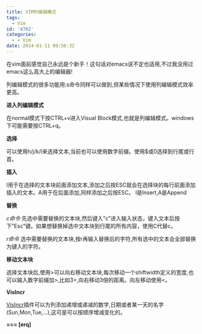 ```yaml
---
title: VIM列编辑模式
tags:
  - Vim
id: '4762'
categories:
  - - Vim
date: 2014-01-11 09:56:32
---
```


在vim面前感觉自己永远是个新手！这句话对emacs说不定也适用,不过我没用过emacs这么高大上的编辑器!
<!-- more -->
列编辑模式的很多功能用:s命令同样可以做到,但某些情况下使用列编辑模式效率更高。

**进入列编辑模式**

在normal模式下按CTRL+v进入Visual Block模式,也就是列编辑模式。windows下可能需要按CTRL+q。

**选择**

可以使用h/j/k/l来选择文本,当前也可以使用数字前缀。使用$或0选择到行尾或行首。

**插入**

I用于在选择的文本块前面添加文本,添加之后按ESC就会在选择块的每行前面添加插入的文本。A用于在后面添加,同样添加之后按ESC。
I是Insert,A是Append

**替换**

_c命令_
先选中需要替换的文本块,然后键入”c”进入输入状态，键入文本后按下”Esc”键。如果想替换掉选中文本块到行尾的所有内容，使用C代替c。

_r命令_
选中需要替换的文本块,按r再输入替换后的字符,所有选中的文本会全部替换为键入的字符。

**移动文本块**

选择文本块后,使用>可以向右移动文本块,每次移动一个shiftwidth定义的宽度,也可以输入数字前缀加>,比如3>,向右移动3倍的距离。向左移动使用<。

**VisIncr**

[VisIncr](http://vim.sourceforge.net/scripts/script.php?script_id=670)插件可以为列添加递增或递减的数字,日期或者某一天的名字(Sun,Mon,Tue,...),这可是可以按顺序增减变化的。

 **===
\[erq\]**